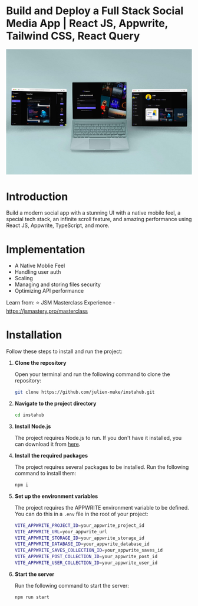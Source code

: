 # Build and Deploy a Full Stack Social Media App | React JS, Appwrite, Tailwind CSS, React Query
![Screenshot](Screenshot.jpg)

# Introduction
Build a modern social app with a stunning UI with a native mobile feel, a special tech stack, an infinite scroll feature, and amazing performance using React JS, Appwrite, TypeScript, and more.

# Implementation
- A Native Moblie Feel
- Handling user auth
- Scaling
- Managing and storing files security
- Optimizing API performance

 Learn from:
  ⭐ JSM Masterclass Experience - https://jsmastery.pro/masterclass

# Installation

Follow these steps to install and run the project:

1. **Clone the repository**

   Open your terminal and run the following command to clone the repository:

   ```bash
   git clone https://github.com/julien-muke/instahub.git
   ```

2. **Navigate to the project directory**

   ```bash
   cd instahub
   ```

3. **Install Node.js**

   The project requires Node.js to run. If you don't have it installed, you can download it from [here](https://nodejs.org/en/download/).

4. **Install the required packages**

   The project requires several packages to be installed. Run the following command to install them:

   ```bash
   npm i
   ```

5. **Set up the environment variables**

   The project requires the APPWRITE environment variable to be defined. You can do this in a `.env` file in the root of your project:

   ```bash
   VITE_APPWRITE_PROJECT_ID=your_appwrite_project_id
   VITE_APPWRITE_URL=your_appwrite_url
   VITE_APPWRITE_STORAGE_ID=your_appwrite_storage_id
   VITE_APPWRITE_DATABASE_ID=your_appwrite_database_id
   VITE_APPWRITE_SAVES_COLLECTION_ID=your_appwrite_saves_id
   VITE_APPWRITE_POST_COLLECTION_ID=your_appwrite_post_id
   VITE_APPWRITE_USER_COLLECTION_ID=your_appwrite_user_id

   ```

7. **Start the server**

   Run the following command to start the server:

   ```bash
   npm run start
   ```



